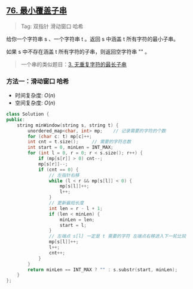 ## [76. 最小覆盖子串](https://leetcode-cn.com/problems/minimum-window-substring/)

> Tag: 双指针 滑动窗口 哈希

给你一个字符串 s 、一个字符串 t 。返回 s 中涵盖 t 所有字符的最小子串。

如果 s 中不存在涵盖 t 所有字符的子串，则返回空字符串 "" 。

> 一个串的类似题目：[3. 无重复字符的最长子串](./3.md)

### 方法一：滑动窗口 哈希
* 时间复杂度: ${O(n)}$
* 空间复杂度: ${O(n)}$
```cpp
class Solution {
public:
    string minWindow(string s, string t) {
        unordered_map<char, int> mp;    // 记录需要的字符的个数
        for (char c: t) mp[c]++;
        int cnt = t.size();     // 需要的字符总数
        int start = 0, minLen = INT_MAX;
        for (int l = 0, r = 0; r < s.size(); r++) {
            if (mp[s[r]] > 0) cnt--;
            mp[s[r]]--;
            if (cnt == 0) {
                // 左指针右移
                while (l < r && mp[s[l]] < 0) {
                    mp[s[l]]++;
                    l++;
                }
                // 更新最短长度
                int len = r - l + 1;
                if (len < minLen) {
                    minLen = len;
                    start = l;
                }
                // 左端点 s[l] 一定是 t 需要的字符 左端点右移进入下一轮比较
                mp[s[l]]++;
                l++;
                cnt++;
            }
        }
        return minLen == INT_MAX ? "" : s.substr(start, minLen);
    }
};
```
